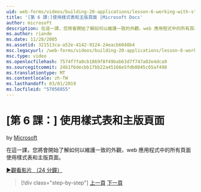 ```yaml
---
uid: web-forms/videos/building-20-applications/lesson-6-working-with-stylesheets-and-master-pages
title: '[第 6 課:]使用樣式表和主版頁面 |Microsoft Docs'
author: microsoft
description: 在這一課，您將會開始了解如何以維護一致的外觀，web 應用程式中的所有頁面使用樣式表和主版頁面。
ms.author: riande
ms.date: 11/28/2005
ms.assetid: 321513ca-a52e-4142-9124-24eacb6048b4
msc.legacyurl: /web-forms/videos/building-20-applications/lesson-6-working-with-stylesheets-and-master-pages
msc.type: video
ms.openlocfilehash: 7574f7fa0cb1869f8f49bab63d7f747a02e4dca9
ms.sourcegitcommit: 24b1f6decbb17bb22a45166e5fdb0845c65af498
ms.translationtype: MT
ms.contentlocale: zh-TW
ms.lasthandoff: 03/01/2019
ms.locfileid: "57056855"
---
```

<a name="lesson-6-working-with-stylesheets-and-master-pages"></a>[第 6 課：] 使用樣式表和主版頁面
====================
by [Microsoft](https://github.com/microsoft)

在這一課，您將會開始了解如何以維護一致的外觀，web 應用程式中的所有頁面使用樣式表和主版頁面。

[&#9654;觀看影片 （24 分鐘）](https://channel9.msdn.com/Blogs/ASP-NET-Site-Videos/lesson-6-working-with-stylesheets-and-master-pages)

> [!div class="step-by-step"]
> [上一頁](lesson-5-debugging-and-tracing-your-website.md)
> [下一頁](lesson-7-databinding-to-user-interface-controls.md)
